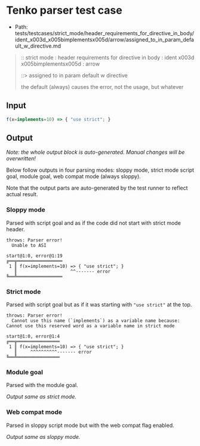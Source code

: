 # Tenko parser test case

- Path: tests/testcases/strict_mode/header_requirements_for_directive_in_body/ident_x003d_x005bimplementsx005d/arrow/assigned_to_in_param_default_w_directive.md

> :: strict mode : header requirements for directive in body : ident x003d x005bimplementsx005d : arrow
>
> ::> assigned to in param default w directive
>
> the default (always) causes the error, not the usage, but whatever

## Input


`````js
f(x=implements=10) => { "use strict"; }
`````

## Output

_Note: the whole output block is auto-generated. Manual changes will be overwritten!_

Below follow outputs in four parsing modes: sloppy mode, strict mode script goal, module goal, web compat mode (always sloppy).

Note that the output parts are auto-generated by the test runner to reflect actual result.

### Sloppy mode

Parsed with script goal and as if the code did not start with strict mode header.

`````
throws: Parser error!
  Unable to ASI

start@1:0, error@1:19
╔══╦═════════════════
 1 ║ f(x=implements=10) => { "use strict"; }
   ║                    ^^------- error
╚══╩═════════════════

`````

### Strict mode

Parsed with script goal but as if it was starting with `"use strict"` at the top.

`````
throws: Parser error!
  Cannot use this name (`implements`) as a variable name because: Cannot use this reserved word as a variable name in strict mode

start@1:0, error@1:4
╔══╦════════════════
 1 ║ f(x=implements=10) => { "use strict"; }
   ║     ^^^^^^^^^^------- error
╚══╩════════════════

`````


### Module goal

Parsed with the module goal.

_Output same as strict mode._

### Web compat mode

Parsed in sloppy script mode but with the web compat flag enabled.

_Output same as sloppy mode._
